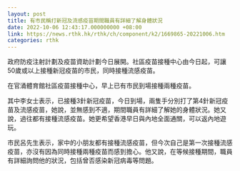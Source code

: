```yaml
---
layout: post
title: 有市民稱打新冠及流感疫苗期間職員有詳細了解身體狀況
date: 2022-10-06 12:43:17.000000000 +08:00
link: https://news.rthk.hk/rthk/ch/component/k2/1669865-20221006.htm
categories: rthk
---
```


政府防疫注射計劃及疫苗資助計劃今日展開。社區疫苗接種中心由今日起，可讓50歲或以上接種新冠疫苗的市民，同時接種流感疫苗。

在官涌體育館社區疫苗接種中心，早上已有市民到場接種兩種疫苗。

其中李女士表示，已接種3針新冠疫苗，今日到場，兩隻手分別打了第4針新冠疫苗及流感疫苗，她說，並無感到不適，期間職員有詳細了解她的身體狀況。她又說，過往都有接種流感疫苗。她更希望香港早日與內地全面通關，可以返內地遊玩。

市民呂先生表示，家中的小朋友都有接種流感疫苗，但今次自己是第一次接種流感疫苗，亦沒有因為同時接種兩種疫苗而感到擔心。他又說，在等候接種期間，職員有詳細詢問他的狀況，包括曾否感染新冠病毒等問題。
